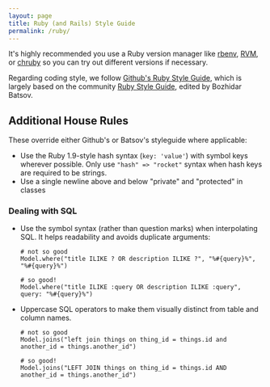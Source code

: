 ```yaml
---
layout: page
title: Ruby (and Rails) Style Guide
permalink: /ruby/
---
```


It's highly recommended you use a Ruby version manager like [rbenv](https://github.com/sstephenson/rbenv), [RVM](http://rvm.io/), or [chruby](https://github.com/postmodern/chruby) so you can try out different versions if necessary.

Regarding coding style, we follow [Github's Ruby Style Guide](https://github.com/styleguide/ruby), which is largely based on the community [Ruby Style Guide](https://github.com/bbatsov/ruby-style-guide), edited by Bozhidar Batsov.

## Additional House Rules

These override either Github's or Batsov's styleguide where applicable:

- Use the Ruby 1.9-style hash syntax (`key: 'value'`) with symbol keys wherever possible. Only use `"hash" => "rocket"` syntax when hash keys are required to be strings.
- Use a single newline above and below "private" and "protected" in classes

### Dealing with SQL

- Use the symbol syntax (rather than question marks) when interpolating SQL. It helps readability and avoids duplicate arguments:

      # not so good
      Model.where("title ILIKE ? OR description ILIKE ?", "%#{query}%", "%#{query}%")
      
      # so good!
      Model.where("title ILIKE :query OR description ILIKE :query", query: "%#{query}%")

- Uppercase SQL operators to make them visually distinct from table and column names.

      # not so good
      Model.joins("left join things on thing_id = things.id and another_id = things.another_id")

      # so good!
      Model.joins("LEFT JOIN things on thing_id = things.id AND another_id = things.another_id")
